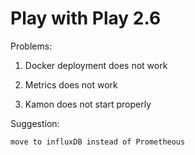 # Play with Play 2.6

Problems:
1. Docker deployment does not work

2. Metrics does not work

3. Kamon does not start properly

Suggestion:

``` 
move to influxDB instead of Prometheous
```


